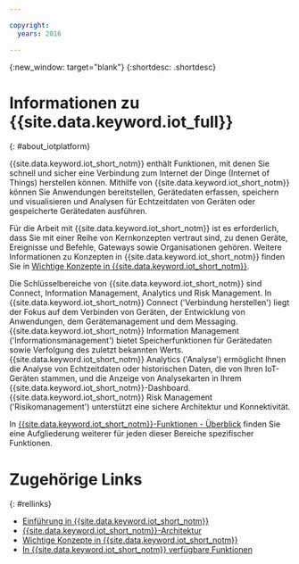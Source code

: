 ```yaml
---

copyright:
  years: 2016

---
```


{:new_window: target="blank"}
{:shortdesc: .shortdesc}

# Informationen zu {{site.data.keyword.iot_full}}
{: #about_iotplatform}

{{site.data.keyword.iot_short_notm}} enthält Funktionen, mit denen Sie schnell und sicher eine Verbindung zum Internet der Dinge (Internet of Things) herstellen können. Mithilfe von {{site.data.keyword.iot_short_notm}} können Sie Anwendungen bereitstellen, Gerätedaten erfassen, speichern und visualisieren und Analysen für Echtzeitdaten von Geräten oder gespeicherte Gerätedaten ausführen.

Für die Arbeit mit {{site.data.keyword.iot_short_notm}} ist es erforderlich, dass Sie mit einer Reihe von Kernkonzepten vertraut sind, zu denen Geräte, Ereignisse und Befehle, Gateways sowie Organisationen gehören. Weitere Informationen zu Konzepten in {{site.data.keyword.iot_short_notm}} finden Sie in [Wichtige Konzepte in {{site.data.keyword.iot_short_notm}}](/iotplatform_overview.html#wwatsoniotplatform_importantconcepts).

Die Schlüsselbereiche von {{site.data.keyword.iot_short_notm}} sind Connect, Information Management, Analytics und Risk Management. In {{site.data.keyword.iot_short_notm}} Connect ('Verbindung herstellen') liegt der Fokus auf dem Verbinden von Geräten, der Entwicklung von Anwendungen, dem Gerätemanagement und dem Messaging. {{site.data.keyword.iot_short_notm}} Information Management ('Informationsmanagement') bietet Speicherfunktionen für Gerätedaten sowie Verfolgung des zuletzt bekannten Werts. {{site.data.keyword.iot_short_notm}} Analytics ('Analyse') ermöglicht Ihnen die Analyse von Echtzeitdaten oder historischen Daten, die von Ihren IoT-Geräten stammen, und die Anzeige von Analysekarten in Ihrem {{site.data.keyword.iot_short_notm}}-Dashboard. {{site.data.keyword.iot_short_notm}} Risk Management ('Risikomanagement') unterstützt eine sichere Architektur und Konnektivität.

In [{{site.data.keyword.iot_short_notm}}-Funktionen - Überblick](/feature_overview.html) finden Sie eine Aufgliederung weiterer für jeden dieser Bereiche spezifischer Funktionen.

# Zugehörige Links
{: #rellinks}
* [Einführung in {{site.data.keyword.iot_short_notm}}](/index.html?pos=2)
* [{{site.data.keyword.iot_short_notm}}-Architektur](/iotplatform_overview.html#watsoniotplatform_architecture)
* [Wichtige Konzepte in {{site.data.keyword.iot_short_notm}}](/iotplatform_overview.html#watsoniotplatform_importantconcepts)
* [In {{site.data.keyword.iot_short_notm}} verfügbare Funktionen](/feature_overview.html)
